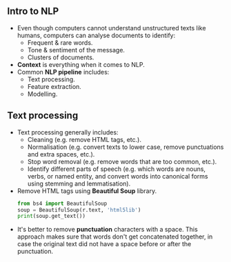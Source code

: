 ## Intro to NLP
- Even though computers cannot understand unstructured texts like humans, computers can analyse documents to identify: 
  - Frequent & rare words.
  - Tone & sentiment of the message.
  - Clusters of documents.
- **Context** is everything when it comes to NLP.
- Common **NLP pipeline** includes:
  - Text processing.
  - Feature extraction.
  - Modelling.

## Text processing
- Text processing generally includes:
  - Cleaning (e.g. remove HTML tags, etc.).
  - Normalisation (e.g. convert texts to lower case, remove punctuations and extra spaces, etc.).
  - Stop word removal (e.g. remove words that are too common, etc.).
  - Identify different parts of speech (e.g. which words are nouns, verbs, or named entity, and convert words into canonical forms using stemming and lemmatisation).
- Remove HTML tags using **Beautiful Soup** library.
  ```python
  from bs4 import BeautifulSoup
  soup = BeautifulSoup(r.text, 'html5lib')
  print(soup.get_text())
  ```
- It's better to remove **punctuation** characters with a space. This approach makes sure that words don't get concatenated together, in case the original text did not have a space before or after the punctuation.
